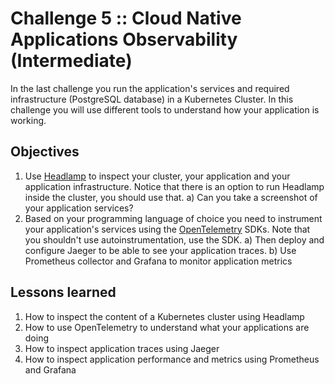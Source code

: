 # Challenge 5 :: Cloud Native Applications Observability (Intermediate)
In the last challenge you run the application's services and required infrastructure (PostgreSQL database) in a Kubernetes Cluster. 
In this challenge you will use different tools to understand how your application is working.

## Objectives 

1) Use [Headlamp](https://headlamp.dev/) to inspect your cluster, your application and your application infrastructure. Notice that there is an option to run Headlamp inside the cluster, you should use that.
  a) Can you take a screenshot of your application services?   
3) Based on your programming language of choice you need to instrument your application's services using the [OpenTelemetry](https://opentelemetry.io/docs/) SDKs. Note that you shouldn't use autoinstrumentation, use the SDK.
  a) Then deploy and configure Jaeger to be able to see your application traces.
  b) Use Prometheus collector and Grafana to monitor application metrics


## Lessons learned

1) How to inspect the content of a Kubernetes cluster using Headlamp
2) How to use OpenTelemetry to understand what your applications are doing
3) How to inspect application traces using Jaeger
4) How to inspect application performance and metrics using Prometheus and Grafana
